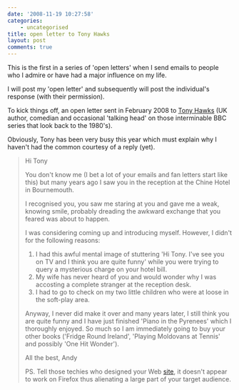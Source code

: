 ```yaml
---
date: '2008-11-19 10:27:58'
categories:
    - uncategorised
title: open letter to Tony Hawks
layout: post
comments: true
---
```

This is the first in a series of 'open letters' when I send emails to
people who I admire or have had a major influence on my life.

I will post my 'open letter' and subsequently will post the individual's
response (with their permission).

To kick things off, an open letter sent in February 2008 to [Tony
Hawks](http://en.wikipedia.org/wiki/Tony_Hawks) (UK author, comedian and
occasional 'talking head' on those interminable BBC series that look
back to the 1980's).

Obviously, Tony has been very busy this year which must explain why I
haven't had the common courtesy of a reply (yet).

> Hi Tony
>
> You don't know me (I bet a lot of your emails and fan letters start
> like this) but many years ago I saw you in the reception at the Chine
> Hotel in Bournemouth.
>
> I recognised you, you saw me staring at you and gave me a weak,
> knowing smile, probably dreading the awkward exchange that you feared
> was about to happen.
>
> I was considering coming up and introducing myself. However, I didn't
> for the following reasons:
>
> 1.  I had this awful mental image of stuttering 'Hi Tony. I've see you
>     on TV and I think you are quite funny' while you were trying to
>     query a mysterious charge on your hotel bill.
> 2.  My wife has never heard of you and would wonder why I was
>     accosting a complete stranger at the reception desk.
> 3.  I had to go to check on my two little children who were at loose
>     in the soft-play area.
>
> Anyway, I never did make it over and many years later, I still think
> you are quite funny and I have just finished 'Piano in the Pyrenees'
> which I thoroughly enjoyed. So much so I am immediately going to buy
> your other books ('Fridge Round Ireland', 'Playing Moldovans at
> Tennis' and possibly 'One Hit Wonder').
>
> All the best, Andy
>
> PS. Tell those techies who designed your Web
> [site](http://www.tony-hawks.com/), it doesn't appear to work on
> Firefox thus alienating a large part of your target audience.
